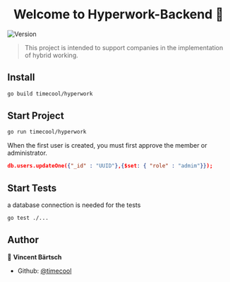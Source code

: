<h1 align="center">Welcome to Hyperwork-Backend 👋</h1>
<p>
  <img alt="Version" src="https://img.shields.io/badge/version-1.0.0-blue.svg?cacheSeconds=2592000" />
</p>

> This project is intended to support companies in the implementation of hybrid working.

## Install

```sh
go build timecool/hyperwork
```

## Start Project

```sh
go run timecool/hyperwork
```

When the first user is created, you must first approve the member or administrator.
```json
db.users.updateOne({"_id" : "UUID"},{$set: { "role" : "admim"}});
```
## Start Tests
a database connection is needed for the tests
```sh
go test ./... 
```


## Author

👤 **Vincent Bärtsch**

* Github: [@timecool](https://github.com/timecool)